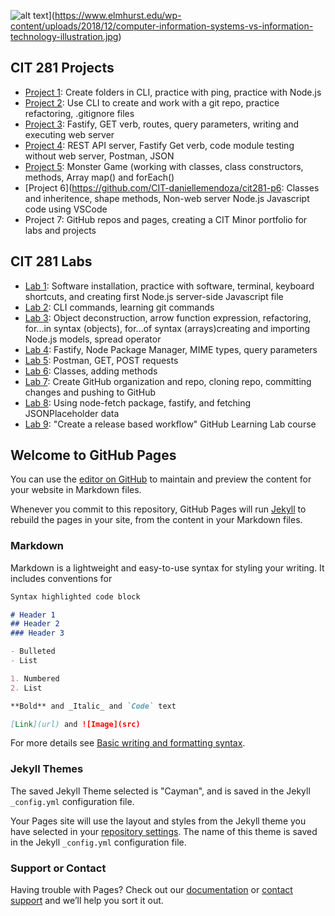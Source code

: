 ![alt text](http://url/to/img.png)](https://www.elmhurst.edu/wp-content/uploads/2018/12/computer-information-systems-vs-information-technology-illustration.jpg)

## CIT 281 Projects
- [Project 1](https://github.com/CIT-daniellemendoza/cit281-p1): Create folders in CLI, practice with ping, practice with Node.js
- [Project 2](https://github.com/CIT-daniellemendoza/cit281-p2): Use CLI to create and work with a git repo, practice refactoring, .gitignore files
- [Project 3](https://github.com/CIT-daniellemendoza/cit281-p3): Fastify, GET verb, routes, query parameters, writing and executing web server
- [Project 4](https://github.com/CIT-daniellemendoza/cit281-p4): REST API server, Fastify Get verb, code module testing without web server, Postman, JSON
- [Project 5](https://github.com/CIT-daniellemendoza/cit281-p5): Monster Game (working with classes, class constructors, methods, Array map() and forEach()
- [Project 6](https://github.com/CIT-daniellemendoza/cit281-p6: Classes and inheritence, shape methods, Non-web server Node.js Javascript code using VSCode
- Project 7: GitHub repos and pages, creating a CIT Minor portfolio for labs and projects

## CIT 281 Labs
- [Lab 1](https://github.com/CIT-daniellemendoza/cit281-lab1): Software installation, practice with software, terminal, keyboard shortcuts, and creating first Node.js server-side Javascript file
- [Lab 2](https://github.com/CIT-daniellemendoza/cit281-lab2): CLI commands, learning git commands
- [Lab 3](https://github.com/CIT-daniellemendoza/cit281-lab3): Object deconstruction, arrow function expression, refactoring, for...in syntax (objects), for...of syntax (arrays)creating and importing Node.js models, spread operator
- [Lab 4](https://github.com/CIT-daniellemendoza/cit281-lab4): Fastify, Node Package Manager, MIME types, query parameters
- [Lab 5](https://github.com/CIT-daniellemendoza/cit281-lab5): Postman, GET, POST requests
- [Lab 6](https://github.com/CIT-daniellemendoza/cit281-lab6): Classes, adding methods
- [Lab 7](https://github.com/CIT-daniellemendoza/cit281-lab7): Create GitHub organization and repo, cloning repo, committing changes and pushing to GitHub
- [Lab 8](https://github.com/CIT-daniellemendoza/cit281-lab8): Using node-fetch package, fastify, and fetching JSONPlaceholder data
- [Lab 9](https://github.com/CIT-daniellemendoza/cit281-lab9): "Create a release based workflow" GitHub Learning Lab course

## Welcome to GitHub Pages

You can use the [editor on GitHub](https://github.com/CIT-daniellemendoza/daniellemendoza.github.io/edit/main/README.md) to maintain and preview the content for your website in Markdown files.

Whenever you commit to this repository, GitHub Pages will run [Jekyll](https://jekyllrb.com/) to rebuild the pages in your site, from the content in your Markdown files.

### Markdown

Markdown is a lightweight and easy-to-use syntax for styling your writing. It includes conventions for

```markdown
Syntax highlighted code block

# Header 1
## Header 2
### Header 3

- Bulleted
- List

1. Numbered
2. List

**Bold** and _Italic_ and `Code` text

[Link](url) and ![Image](src)
```

For more details see [Basic writing and formatting syntax](https://docs.github.com/en/github/writing-on-github/getting-started-with-writing-and-formatting-on-github/basic-writing-and-formatting-syntax).

### Jekyll Themes
The saved Jekyll Theme selected is "Cayman", and is saved in the Jekyll `_config.yml` configuration file. 

Your Pages site will use the layout and styles from the Jekyll theme you have selected in your [repository settings](https://github.com/CIT-daniellemendoza/daniellemendoza.github.io/settings/pages). The name of this theme is saved in the Jekyll `_config.yml` configuration file.

### Support or Contact

Having trouble with Pages? Check out our [documentation](https://docs.github.com/categories/github-pages-basics/) or [contact support](https://support.github.com/contact) and we’ll help you sort it out.
